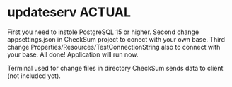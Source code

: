 # updateserv ACTUAL

First you need to instole PostgreSQL 15 or higher.
Second change appsettings.json in CheckSum project to conect with your own base.
Third change Properties/Resources/TestConnectionString also to connect with your base.
All done! Application will run now.

Terminal used for change files in directory
CheckSum sends data to client (not included yet).
